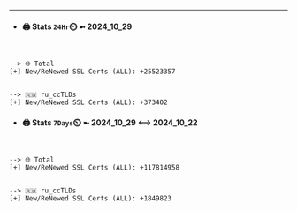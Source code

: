 

---
- #### 🖨️ **Stats** `24Hr`⏲️ ➼ 2024_10_29
```console


--> 🌐 Total
[+] New/ReNewed SSL Certs (ALL): +25523357


--> 🇷🇺 ru_ccTLDs
[+] New/ReNewed SSL Certs (ALL): +373402

```

- #### 🖨️ **Stats** `7Days`⏲️ ➼ 2024_10_29 <--> 2024_10_22
```console


--> 🌐 Total
[+] New/ReNewed SSL Certs (ALL): +117814958


--> 🇷🇺 ru_ccTLDs
[+] New/ReNewed SSL Certs (ALL): +1849823

```

